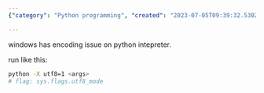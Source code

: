 ```yaml
---
{"category": "Python programming", "created": "2023-07-05T09:39:32.530Z", "date": "2023-07-05 09:39:32", "description": "The text dives into a Python encoding problem encountered on Windows systems. It proposes two solutions: running the interpreter with the `-X utf8=1` flag or setting `sys.flags.utf8_mode`. This ensures proper handling of Unicode characters and eliminates any potential encoding issues in Python scripts.", "modified": "2023-07-05T09:43:17.998Z", "tags": ["python", "windows", "encoding", "utf-8", "-X utf8=1", "sys.flags.utf8_mode", "solution"], "title": "Python Encoding Issue"}

---
```


windows has encoding issue on python intepreter.

run like this:

```bash
python -X utf8=1 <args>
# flag: sys.flags.utf8_mode

```
